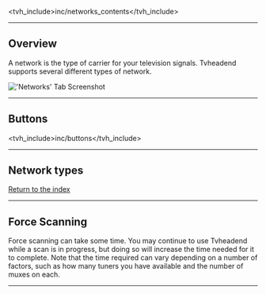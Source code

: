 <tvh_include>inc/networks_contents</tvh_include>

---

## Overview

A network is the type of carrier for your television signals. Tvheadend
supports several different types of network.

!['Networks' Tab Screenshot](static/img/doc/dabinputs/dabinput_networks.png)

---

## Buttons

<tvh_include>inc/buttons</tvh_include>

---

## Network types

[Return to the index](class/dab_network)

---

## Force Scanning

Force scanning can take some time. You may continue to use Tvheadend 
while a scan is in progress, but doing so will increase the time needed 
for it to complete. Note that the time required can vary depending on a 
number of factors, such as how many tuners you have available and the 
number of muxes on each.

---
